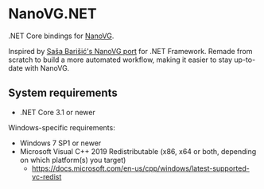 # NanoVG.NET
.NET Core bindings for [NanoVG](https://github.com/memononen/nanovg).

Inspired by [Saša Barišić's NanoVG port](https://github.com/sbarisic/nanovg_dotnet) for .NET Framework. Remade from scratch to build a more automated workflow, making it easier to stay up-to-date with NanoVG.

## System requirements
- .NET Core 3.1 or newer

Windows-specific requirements:
- Windows 7 SP1 or newer
- Microsoft Visual C++ 2019 Redistributable (x86, x64 or both, depending on which platform(s) you target)
    - https://docs.microsoft.com/en-us/cpp/windows/latest-supported-vc-redist